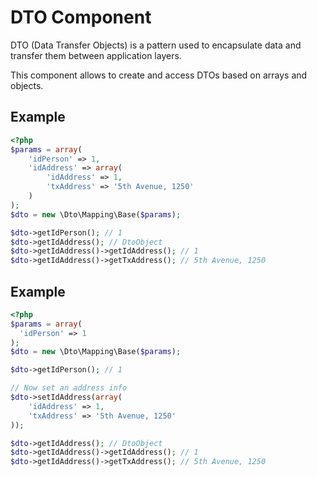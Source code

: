 DTO Component
==========
DTO (Data Transfer Objects) is a pattern used to encapsulate data and transfer them between application layers.

This component allows to create and access DTOs based on arrays and objects.

Example 
---------
```php
<?php
$params = array(
    'idPerson' => 1,
    'idAddress' => array(
        'idAddress' => 1,
        'txAddress' => '5th Avenue, 1250'
    )
);
$dto = new \Dto\Mapping\Base($params);

$dto->getIdPerson(); // 1
$dto->getIdAddress(); // DtoObject
$dto->getIdAddress()->getIdAddress(); // 1
$dto->getIdAddress()->getTxAddress(); // 5th Avenue, 1250
```

Example
---------
```php
<?php
$params = array(
  'idPerson' => 1
);
$dto = new \Dto\Mapping\Base($params);

$dto->getIdPerson(); // 1

// Now set an address info
$dto->setIdAddress(array(
    'idAddress' => 1,
    'txAddress' => '5th Avenue, 1250'
));

$dto->getIdAddress(); // DtoObject
$dto->getIdAddress()->getIdAddress(); // 1
$dto->getIdAddress()->getTxAddress(); // 5th Avenue, 1250
```
